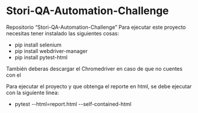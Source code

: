 # Stori-QA-Automation-Challenge
Repositorio “Stori-QA-Automation-Challenge”
Para ejecutar este proyecto necesitas tener instalado las siguientes cosas:
- pip install selenium
- pip install webdriver-manager
- pip install pytest-html

También deberas descargar el Chromedriver en caso de que no cuentes con el

Para ejecutar el proyecto y que obtenga el reporte en html, se debe ejecutar con la siguiente linea:
- pytest --html=report.html --self-contained-html
